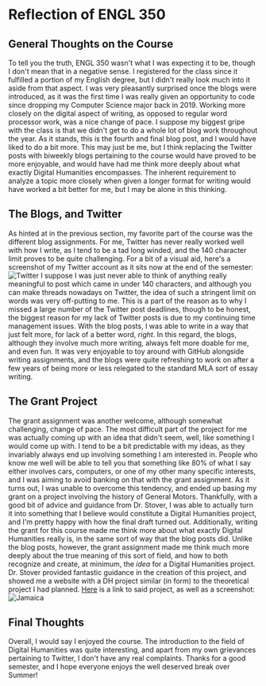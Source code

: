 
# **Reflection of ENGL 350**
  
## General Thoughts on the Course
  
  To tell you the truth, ENGL 350 wasn't what I was expecting it to be, though I don't mean that in a negative sense.  I registered for the class since it fulfilled a portion of my English degree, but I didn't really look much into it aside from that aspect.  I was very pleasantly surprised once the blogs were introduced, as it was the first time I was really given an opportunity to code since dropping my Computer Science major back in 2019.  Working more closely on the digital aspect of writing, as opposed to regular word processor work, was a nice change of pace.  I suppose my biggest gripe with the class is that we didn't get to do a whole lot of blog work throughout the year.  As it stands, this is the fourth and final blog post, and I would have liked to do a bit more.  This may just be me, but I think replacing the Twitter posts with biweekly blogs pertaining to the course would have proved to be more enjoyable, and would have had me think more deeply about what exactly Digital Humanities encompasses.  The inherent requirement to analyze a topic more closely when given a longer format for writing would have worked a bit better for me, but I may be alone in this thinking.
 
  
## The Blogs, and Twitter
  
  As hinted at in the previous section, my favorite part of the course was the different blog assignments.  For me, Twitter has never really worked well with how I write, as I tend to be a tad long winded, and the 140 character limit proves to be quite challenging.  For a bit of a visual aid, here's a screenshot of my Twitter account as it sits now at the end of the semester: ![Twitter](https://llcoolm495.github.io/MattENGL350/images/twitter.png) 
  I suppose I was just never able to think of anything really meaningful to post which came in under 140 characters, and although you can make threads nowadays on Twitter, the idea of such a stringent limit on words was very off-putting to me.  This is a part of the reason as to why I missed a large number of the Twitter post deadlines, though to be honest, the biggest reason for my lack of Twitter posts is due to my continuing time management issues.  With the blog posts, I was able to write in a way that just felt more, for lack of a better word, *right*.  In this regard, the blogs, although they involve much more writing, always felt more doable for me, and even fun.  It was very enjoyable to toy around with GitHub alongside writing assignments, and the blogs were quite refreshing to work on after a few years of being more or less relegated to the standard MLA sort of essay writing.  

   
 ## The Grant Project
  
  The grant assignment was another welcome, although somewhat challenging, change of pace.  The most difficult part of the project for me was actually coming up with an idea that didn't seem, well, like something I would come up with.  I tend to be a bit predictable with my ideas, as they invariably always end up involving something I am interested in.  People who know me well will be able to tell you that something like 80% of what I say either involves cars, computers, or one of my other many specific interests, and I was aiming to avoid banking on that with the grant assignment.  As it turns out, I was unable to overcome this tendency, and ended up basing my grant on a project involving the history of General Motors.  Thankfully, with a good bit of advice and guidance from Dr. Stover, I was able to actually turn it into something that I believe would constitute a Digital Humanities project, and I'm pretty happy with how the final draft turned out.  Additionally, writing the grant for this course made me think more about what exactly Digital Humanities really is, in the same sort of way that the blog posts did.  Unlike the blog posts, however, the grant assignment made me think much more deeply about the true meaning of this sort of field, and how to both recognize and create, at minimum, the *idea* for a Digital Humanities project.  Dr. Stover provided fantastic guidance in the creation of this project, and showed me a website with a DH project similar (in form) to the theoretical project I had planned.  [Here](http://revolt.axismaps.com/map/) is a link to said project, as well as a screenshot: ![Jamaica](https://llcoolm495.github.io/MattENGL350/images/jamaica.png)
  
   
 ## Final Thoughts
  Overall, I would say I enjoyed the course.  The introduction to the field of Digital Humanities was quite interesting, and apart from my own grievances pertaining to Twitter, I don't have any real complaints.  Thanks for a good semester, and I hope everyone enjoys the well deserved break over Summer! 
